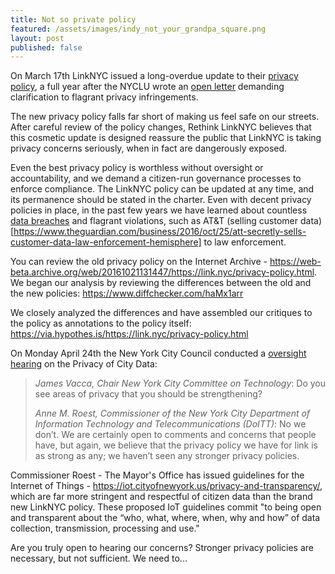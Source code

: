 ```yaml
---
title: Not so private policy
featured: /assets/images/indy_not_your_grandpa_square.png
layout: post
published: false
---
```


On March 17th LinkNYC issued a long-overdue update to their [privacy policy](https://link.nyc/privacy-policy.html), a full year after the NYCLU wrote an [open letter](https://www.nyclu.org/en/press-releases/nyclu-citys-public-wi-fi-raises-privacy-concerns) demanding clarification to flagrant privacy infringements.

The new privacy policy falls far short of making us feel safe on our streets. After careful review of the policy changes, Rethink LinkNYC believes that this cosmetic update is designed reassure the public that LinkNYC is taking privacy concerns seriously, when in fact are dangerously exposed. 

Even the best privacy policy is worthless without oversight or accountability, and we demand a citizen-run governance processes to enforce compliance. The LinkNYC policy can be updated at any time, and its permanence should be stated in the charter. Even with decent privacy policies in place, in the past few years we have learned about countless [data breaches](https://www.identityforce.com/blog/2017-data-breaches) and flagrant violations, such as AT&T (selling customer data)[https://www.theguardian.com/business/2016/oct/25/att-secretly-sells-customer-data-law-enforcement-hemisphere] to law enforcement. 
 
You can review the old privacy policy on the Internet Archive - https://web-beta.archive.org/web/20161021131447/https://link.nyc/privacy-policy.html.  We began our analysis by reviewing the differences between the old and the new policies: https://www.diffchecker.com/haMx1arr

We closely analyzed the differences and have assembled our critiques to the policy as annotations to the policy itself: https://via.hypothes.is/https://link.nyc/privacy-policy.html

On Monday April 24th the New York City Council conducted a [oversight hearing](http://legistar.council.nyc.gov/MeetingDetail.aspx?ID=542433&GUID=31870105-4C47-43F9-AB9E-EC2A1B0A1E36&Options=info&Search=) on the Privacy of City Data:  

<blockquote>
<i>James Vacca, Chair New York City Committee on Technology</i>: Do you see areas of privacy that you should be strengthening?

<i>Anne M. Roest, Commissioner of the New York City Department of Information Technology and Telecommunications (DoITT)</i>: No we don’t. We are certainly open to comments and concerns that people have, but again, we believe that the privacy policy we have for link is as strong as any; we haven’t seen any stronger privacy policies.
</blockquote>

Commissioner Roest - The Mayor's Office has issued guidelines for the Internet of Things - https://iot.cityofnewyork.us/privacy-and-transparency/, which are far more stringent and respectful of citizen data than the brand new LinkNYC policy.  These proposed IoT guidelines commit "to being open and transparent about the “who, what, where, when, why and how” of data collection, transmission, processing and use."   

Are you truly open to hearing our concerns? Stronger privacy policies are necessary, but not sufficient. We need to...
 

